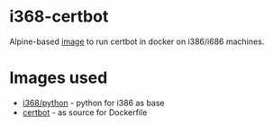 # i368-certbot
Alpine-based [image](https://hub.docker.com/r/lmdcrash/i386-certbot/) to run certbot in docker on i386/i686 machines.

# Images used
 - [i368/python](https://hub.docker.com/r/i386/python/) - python for i386 as base
 - [certbot](https://hub.docker.com/r/certbot/certbot/) - as source for Dockerfile

